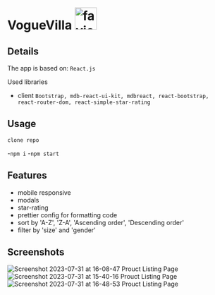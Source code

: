 # VogueVilla <img src="https://github.com/tsvetelinkitanski/product-listing-page/assets/106109735/fa8fc94d-7530-4705-b301-5ec9a72db8e3" alt="favicon" width="50" height="50">

## Details

The app is based on: `React.js`

Used libraries

- client `Bootstrap, mdb-react-ui-kit, mdbreact, react-bootstrap, react-router-dom, react-simple-star-rating`

## Usage

`clone repo`

-`npm i`
-`npm start`

## Features

- mobile responsive
- modals
- star-rating
- prettier config for formatting code
- sort by 'A-Z', 'Z-A', 'Ascending order', 'Descending order'
- filter by 'size' and 'gender'





## Screenshots
![Screenshot 2023-07-31 at 16-08-47 Prouct Listing Page](https://github.com/tsvetelinkitanski/product-listing-page/assets/106109735/97067665-58d4-4847-a664-f98efb8c2443)
![Screenshot 2023-07-31 at 15-40-16 Prouct Listing Page](https://github.com/tsvetelinkitanski/product-listing-page/assets/106109735/d2198d06-b066-4cf2-ae07-1ef15787c3dd)
![Screenshot 2023-07-31 at 16-48-53 Prouct Listing Page](https://github.com/tsvetelinkitanski/product-listing-page/assets/106109735/78c679c5-4109-4e38-85fc-cd7e6cad4eb9)
